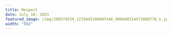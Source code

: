 ```yaml
---
title: Respect
date: July 10, 2023
featured_image: /img/208574559_1215645208897446_906640314571080770_n.jpg
width: "562"
---
```


